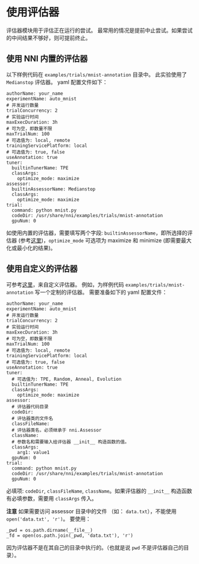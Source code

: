 # **使用评估器**

评估器模块用于评估正在运行的尝试。 最常用的情况是提前中止尝试。如果尝试的中间结果不够好，则可提前终止。

## 使用 NNI 内置的评估器

以下样例代码在 `examples/trials/mnist-annotation` 目录中。 此实验使用了 `Medianstop` 评估器。 yaml 配置文件如下：

    authorName: your_name
    experimentName: auto_mnist
    # 并发运行数量
    trialConcurrency: 2
    # 实验运行时间
    maxExecDuration: 3h
    # 可为空，即数量不限
    maxTrialNum: 100
    # 可选值为: local, remote  
    trainingServicePlatform: local
    # 可选值为: true, false  
    useAnnotation: true
    tuner:
      builtinTunerName: TPE
      classArgs:
        optimize_mode: maximize
    assessor:
      builtinAssessorName: Medianstop
      classArgs:
        optimize_mode: maximize
    trial:
      command: python mnist.py
      codeDir: /usr/share/nni/examples/trials/mnist-annotation
      gpuNum: 0
    

如使用内置的评估器，需要填写两个字段: `builtinAssessorName`，即所选择的评估器 (参考[这里]())，`optimize_mode` 可选项为 maximize 和 minimize (即需要最大化或最小化的结果)。

## 使用自定义的评估器

可参考[这里]()，来自定义评估器。 例如，为样例代码 `examples/trials/mnist-annotation` 写一个定制的评估器。 需要准备如下的 yaml 配置文件：

    authorName: your_name
    experimentName: auto_mnist
    # 并发运行数量
    trialConcurrency: 2
    # 实验运行时间
    maxExecDuration: 3h
    # 可为空，即数量不限
    maxTrialNum: 100
    # 可选值为: local, remote  
    trainingServicePlatform: local
    # 可选值为: true, false  
    useAnnotation: true
    tuner:
      # 可选值为: TPE, Random, Anneal, Evolution
      builtinTunerName: TPE
      classArgs:
        optimize_mode: maximize
    assessor:
      # 评估器代码目录
      codeDir: 
      # 评估器类的文件名
      classFileName: 
      # 评估器类名，必须继承于 nni.Assessor
      className: 
      # 参数名和需要输入给评估器 __init__ 构造函数的值。
      classArgs:
        arg1: value1
      gpuNum: 0
    trial:
      command: python mnist.py
      codeDir: /usr/share/nni/examples/trials/mnist-annotation
      gpuNum: 0
    

必填项: `codeDir`, `classFileName`, `className`。如果评估器的 `__init__` 构造函数有必填参数，需要用 `classArgs` 传入。

**注意** 如果需要访问 assessor 目录中的文件 （如： ```data.txt```），不能使用 ```open('data.txt', 'r')```。 要使用：

    _pwd = os.path.dirname(__file__)
    _fd = open(os.path.join(_pwd, 'data.txt'), 'r')
    

因为评估器不是在其自己的目录中执行的。（也就是说 ```pwd``` 不是评估器自己的目录）。